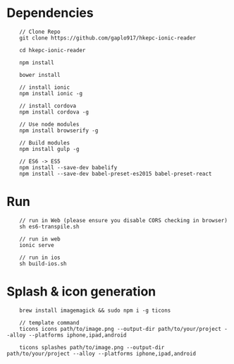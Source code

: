# Dependencies

		// Clone Repo
		git clone https://github.com/gaplo917/hkepc-ionic-reader
		
		cd hkepc-ionic-reader
		
		npm install
		
		bower install
		
		// install ionic
		npm install ionic -g
		
		// install cordova
		npm install cordova -g

		// Use node modules
		npm install browserify -g
		
		// Build modules
		npm install gulp -g

		// ES6 -> ES5
		npm install --save-dev babelify
		npm install --save-dev babel-preset-es2015 babel-preset-react



# Run
		// run in Web (please ensure you disable CORS checking in browser)
		sh es6-transpile.sh  
		
		// run in web
		ionic serve
		
		// run in ios
		sh build-ios.sh
        

# Splash & icon generation

		brew install imagemagick && sudo npm i -g ticons
		
		// template command
		ticons icons path/to/image.png --output-dir path/to/your/project --alloy --platforms iphone,ipad,android
        
        ticons splashes path/to/image.png --output-dir path/to/your/project --alloy --platforms iphone,ipad,android